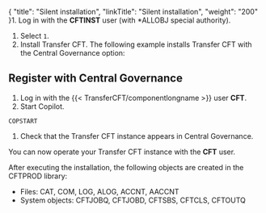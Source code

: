 {
    "title": "Silent installation",
    "linkTitle": "Silent installation",
    "weight": "200"
}1.  Log in with the **CFTINST** user (with \*ALLOBJ special authority).
1. Select `1`.
1. Install Transfer CFT. The following example installs Transfer CFT with the Central Governance option:

## Register with Central Governance

1. Log in with the {{< TransferCFT/componentlongname >}} user **CFT**.
1. Start Copilot.

```
COPSTART
```

1. Check that the Transfer CFT instance appears in Central Governance.

You can now operate your Transfer CFT instance with the **CFT** user.

After executing the installation, the following objects are created in the CFTPROD library:

- Files: CAT, COM, LOG, ALOG, ACCNT, AACCNT
- System objects: CFTJOBQ, CFTJOBD, CFTSBS, CFTCLS, CFTOUTQ
